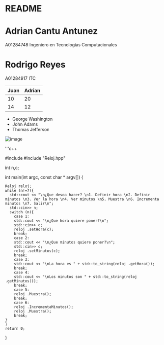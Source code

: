 
# README
# Adrian Cantu Antunez
A01284748
Ingeniero en Tecnologías Computacionales

# Rodrigo Reyes
A01284917
ITC
 
 
| Juan          | Adrian        |
| ------------- | ------------- |
| 10            | 20            |
| 14            | 12            |


- George Washington
- John Adams
- Thomas Jefferson

![image](https://user-images.githubusercontent.com/89538415/143987510-bdd21b3a-62c8-4c70-849d-5babbd9d54dd.png)

'''c++

 #include <iostream>
 #include "Reloj.hpp"

 int n,c;


 int main(int argc, const char * argv[]) {

    Reloj reloj;
    while (n!=7){
      std::cout << "\n¿Que desea hacer? \n1. Definir hora \n2. Definir minutos \n3. Ver la hora \n4. Ver minutos \n5. Muestra \n6. Incrementa minutos \n7. Salir\n";
      std::cin>> n;
      switch (n){
        case 1:
        std::cout << "\n¿Que hora quiere poner?\n";
        std::cin>> c;
        reloj .setHora(c);
        break;
        case 2:
        std::cout << "\n¿Que minutos quiere poner?\n";
        std::cin>> c;
        reloj .setMinutos(c);
        break;
        case 3: 
        std::cout << "\nLa hora es " + std::to_string(reloj .getHora());
        break;
        case 4: 
        std::cout << "\nLos minutos son " + std::to_string(reloj .getMinutos());
        break;
        case 5:
        reloj .Muestra();
        break;
        case 6:
        reloj .IncrementaMinutos();
        reloj .Muestra();
        break;
    }
    }
    return 0;
  }
